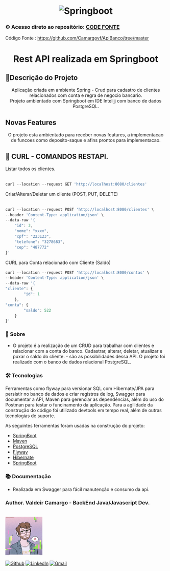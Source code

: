 


<h1 align="center">
    <img alt="Springboot" title="#Springboot" src="https://raw.githubusercontent.com/Camargovf/v1-restapi-produtos/cf7d945cf5c13aa553bfc93006f69942ce8e0bba/springboot.jpeg" />
</h1>

### ⚙️ Acesso direto ao repositório: [CODE FONTE](https://github.com/Camargovf/ApiBanco/tree/master)<br>
 Código Fonte : https://github.com/Camargovf/ApiBanco/tree/master<br>

<h1 align="center">Rest API realizada em Springboot  </h1>

## 📄Descrição do Projeto
<p align="center"> Aplicação criada em ambiente Spring - Crud para cadastro de clientes relacionados com conta e regra de negocio bancario.<br> 
 Projeto ambientado com Springboot em IDE Intelijj com banco de dados PostgreSQL.  </p>
 
 ## Novas Features
 <p align="center"> O projeto esta ambientado para receber novas features, a implementacao de funcoes como deposito-saque e afins prontos para implementacao.  </p>
 

## 📝 CURL - COMANDOS RESTAPI. 

Listar todos os clientes.

```javascript

curl --location --request GET 'http://localhost:8080/clientes'

```

Criar/Alterar/Deletar um cliente (POST, PUT, DELETE)

```javascript

curl --location --request POST 'http://localhost:8080/clientes' \
--header 'Content-Type: application/json' \
--data-raw '{
    "id": 3,
    "nome": "xxxx",
    "cpf": "223123",
    "telefone": "3278683",
    "cep": "487772"
}'

```
CURL para Conta relacionado com Cliente (Saldo)

```javascript
curl --location --request POST 'http://localhost:8080/contas' \
--header 'Content-Type: application/json' \
--data-raw '{
"cliente": {
        "id": 1
    },
"conta": {
        "saldo": 522
    }
}'
```

### 📖 Sobre

- O projeto é a realização de um CRUD para trabalhar com clientes e relacionar com a conta do banco. Cadastrar, alterar, deletar, atualizar e puxar o saldo do cliente. - são as possibilidades dessa API. O projeto foi realizado com o banco de dados relacional PostgreSQL. 

### 🛠 Tecnologias

Ferramentas como flyway para versionar SQL com Hibernate/JPA para persistir no banco de dados e criar registros de log, Swagger para documentar a API, Maven para gerenciar as dependências, além do uso do Postman para testar o funcinamento da aplicação. Para a agilidade da construção do código foi utilizado devtools em tempo real, além de outras tecnologias de suporte.

As seguintes ferramentas foram usadas na construção do projeto:

- [SpringBoot](https://spring.io/projects/spring-boot)
- [Maven](http://maven.apache.org)
- [PostgreSQL](https://www.postgresql.org)
- [Flyway](https://flywaydb.org)
- [Hibernate](https://hibernate.org)
- [SpringBoot](https://spring.io)

### 📚 Documentação 

- Realizada em Swagger para fácil manutenção e consumo da api.


### Author.   Valdeir Camargo -  BackEnd Java/Javascript Dev.
<br />
<img alt="Camargovf" title="#Camargovf" src="https://github.com/Camargovf/Camargovf/blob/main/IMG_1202_Easy-Resize.com.jpg?raw=true" /> 

[![Github](https://img.shields.io/badge/-Github-000?style=flat&logo=Github&logoColor=white)](https://github.com/Camargovf)
[![LinkedIn](https://img.shields.io/badge/-LinkedIn-blue?style=flat&logo=Linkedin&logoColor=white)](https://www.linkedin.com/in/camargovf/)
[![Gmail](https://img.shields.io/badge/-Gmail-c14438?style=flat&logo=Gmail&logoColor=white)](mailto:contato@valdeircamargo.com)

<br />
